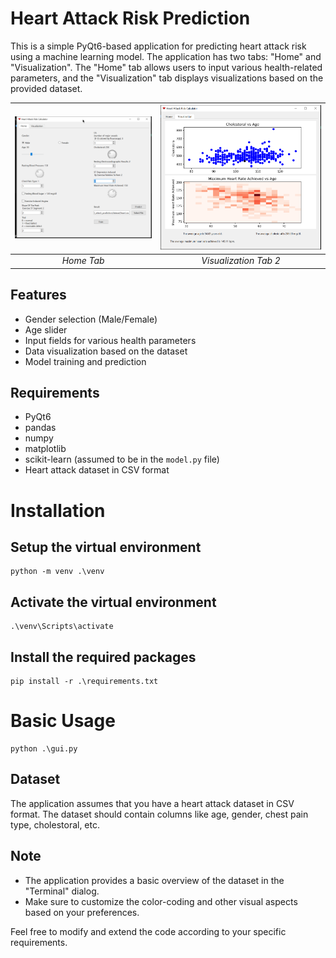 # Heart Attack Risk Prediction

This is a simple PyQt6-based application for predicting heart attack risk using a machine learning model. The application has two tabs: "Home" and "Visualization". The "Home" tab allows users to input various health-related parameters, and the "Visualization" tab displays visualizations based on the provided dataset.

![Screenshot 1](screenshot_1.png) | ![Screenshot 2](Screenshot_2.png)
:-------------------------:|:-------------------------:
*Home Tab*  | *Visualization Tab 2*

## Features
- Gender selection (Male/Female)
- Age slider
- Input fields for various health parameters
- Data visualization based on the dataset
- Model training and prediction

## Requirements
- PyQt6
- pandas
- numpy
- matplotlib
- scikit-learn (assumed to be in the `model.py` file)
- Heart attack dataset in CSV format

# Installation
## Setup the virtual environment

    python -m venv .\venv

## Activate the virtual environment

    .\venv\Scripts\activate

## Install the required packages

    pip install -r .\requirements.txt

# Basic Usage

    python .\gui.py

## Dataset
The application assumes that you have a heart attack dataset in CSV format. The dataset should contain columns like age, gender, chest pain type, cholestoral, etc.

## Note
- The application provides a basic overview of the dataset in the "Terminal" dialog.
- Make sure to customize the color-coding and other visual aspects based on your preferences.

Feel free to modify and extend the code according to your specific requirements.
